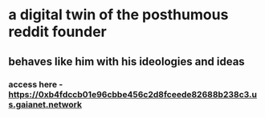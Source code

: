 # a digital twin of the posthumous reddit founder 
## behaves like him with his ideologies and ideas

### access here - https://0xb4fdccb01e96cbbe456c2d8fceede82688b238c3.us.gaianet.network
